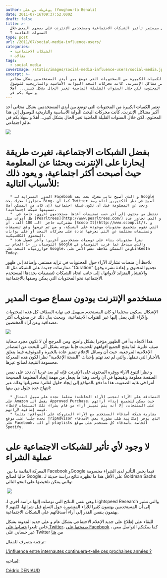 ```yaml
---
author: يوغرطة بن علي (Youghourta Benali)
date: 2011-07-16T09:37:52.000Z
draft: false
title: >-
  هل سيستمر تأثير الشبكات الاجتماعية ومستخدمي الإنترنت على بعضهم البعض خلال
  السنوات القادمة ؟
type: post
url: /2011/07/social-media-influence-users/
categories:
  - الشبكات الاجتماعية
  - مقالات
tags:
  - social media
coverImage: /static/images/social-media-influence-users/social-media.jpg
excerpt: >-
  تعتبر الكميات الكبيرة من المحتويات التي توضع بين أيدي المستخدمين بشكل مجاني
  أحد أكبر مشاكل الإنترنت. كانت محركات البحث البوابة الأساسية والتاريخية للوصول
  إلى هذا المحتوى، لكن خلال السنوات القليلة الماضية تغير الحال بشكل كبير... أهلا
  و سهلا بكم في
---
```

تعتبر الكميات الكبيرة من المحتويات التي توضع بين أيدي المستخدمين بشكل مجاني أحد أكبر مشاكل الإنترنت. كانت محركات البحث البوابة الأساسية والتاريخية للوصول إلى هذا المحتوى، لكن خلال السنوات القليلة الماضية تغير الحال بشكل كبير... أهلا و سهلا بكم في عالم اجتماعي.

![](/static/images/social-media-influence-users/social-media.jpg)

# بفضل الشبكات الاجتماعية، تغيرت طريقة إبحارنا على الإنترنت وبحثنا عن المعلومة حيث أصبحت أكثر اجتماعية، و يعود ذلك للأسباب التالية:

~~~
  * الدور المتزايد لـ Facebook و الذي أصبح ثاني محرك بحث بعد Google  متجاوزا محرك بحث Bing، كما أن Twitter أصبح في نظر الكثيرين أداة رصد وبحث عن المعلومة قبل أن تكون شبكة اجتماعية (إن كان من الممكن أصلا تسميتها شبكة اجتماعية).
  *  ننتقل من محتوى إلى آخر حسب تصنيفات أعدها مستخدمون آخرون، خاصة في ظل أدوات مثل [Pearltrees](http://www.pearltrees.com/) و الذي تجاوز عدد مشتركيه حاجز  الـ 100 ألف ، أو [Scoop It](http://www.scoop.it/)، و التي تقوم بتجميع محتويات موجودة على الشبكة، و من ثم عرضها وفق تنسيقات وتصنيفات مختلفة عن التي نعرفها عادة على محركات البحث أو على بوابات المحتوى الكلاسيكية.
  * نقرأ محتويات بناء على توصيات مستخدمين آخرين: وآخر فصول هذه التوصيات زر +1 الخاص بـ Google والذي سيدخل عما قريب التوصيات في خوارزميات البحث على Google. ومن الممكن ملاحظة نفس الأمر علىLinkedIn Today.
~~~

نلاحظ أن منصات تشارك الآراء حول المحتويات في تزايد مستمر، وإضافة إلى ظهور ممارسات جديدة على الشبكة مثل الـ "Curation" (تجميع المحتوى و إعادة نشره وفق تصنيفات يحددها المستخدم) والانتشار المتزايد لأدواتها.، إلى جانب اتجاه الشبكات الاجتماعية نحو المحتويات التي يمكن وصفها بالاجتماعية.

# مستخدمو الإنترنت يودون سماع صوت المدير

الإشكال سيكون مختلفا لو كان المستخدم سيهمل في نهاية المطاف كل هذه المحتويات والآراء التي يصل إليها عبر القنوات الاجتماعية،  ويبحث بدل ذلك عن محتويات أكثر مصداقية وعن آراء المختصين.

![](/static/images/social-media-influence-users/TrusuBarometer.jpg)

هذا الاتجاه بدأ في الظهور مؤخرا بشكل واضح، ومن المرجح أن لا تكون مجرد سحابة صيف عابرة. لما يفتح الجميع أفواههم للحديث فإننا نتوجه بشكل آلي للبحث عن المصادر الإعلامية المرجعية، حيث أن وسائل الإعلام تتميز عادة بالخبرة والموثوقية فيما يتعلق بالأخبار التي تنقلها، والتي لم تعد تهتم بإحداث "الضجة الإعلامية" نظرا لكون هذه المعركة محسومة النتيجة لصالح غيرها.

و نظرا لتنوع الآراء ووفرة المحتوى على الإنترنت فإنه لم يعد غريبا أن نجد على نفس الصفحة معلومة ونقيضها في آن واحد، وهذا ما يجعل من مهمة إيجاد المعلومة الصحيحة أمرا في غاية الصعوبة، هذا ما دفع بالمواقع إلى إيجاد حلول لفلترة محتوياتها وذلك عبر انتهاج عدة حلول من بينها:

~~~
  * المصادقة على الآراء لتجنب الآراء الخاطئة: مثلما نجده على سبيل المثال على Amazon بفضل الـ Approved Purchase، حيث يمكن للجميع إبداء آرائهم على المنتجات، إلا أنه يتم تمييز آراء من قام بشراء تلك المنتجات لإعطاء قيمة إضافية لآرائهم.
  * مقاربة شبكة أصدقاء المستخدم مع الآراء المتروكة على المواقع: مثلما نجده جليا على موقع TripAdvisor الذي يوفر إمكانية طلب مشورة بعض الأصدقاء على Facebook، أو الـ playlists الخاصة بأصدقاء كل مستخدم على موقع Spotify.
~~~

# لا وجود لأي تأثير للشبكات الاجتماعية على عملية الشراء

 المعركة القائمة ما بين Facebook وGoogle فيما يخص التأثير لدى الشراء محسومة حاليا لصالح Google، على الأقل هذا ما تظهره نتائج دراسة حديثة لـ Goldman Sachs والتي يمكن تلخيصها على النحو التالي:

 ![](/static/images/social-media-influence-users/GoldmanSachs.jpg)

وهي نفس النتائج التي توصلت إليها دراسة أخرى لـ Lightspeed Research والتي تشير إلى أن المستخدمين يهتمون كثيرا للآراء المنشورة حول السلع قبل شرائها، لكنهم لا يهتمون بنفس القدر إلى آراء أصدقائهم على الشبكات الاجتماعية.

للبقاء على إطلاع على جديد الإعلام الاجتماعي بشكل عام و على جديد المدونة بشكل خاص تابعوا [حسابها على Twitter](https://twitter.com/#%21/sm4arab)، [صفحتها على Facebook](http://www.facebook.com/SocialMedia4arab) ، كما يمكنكم التواصل معي عبر حسابي على Twitter من [هنا](http://goo.gl/yDbFQ)

ترجمة بتصرف للمقال:

[L’influence entre internautes continuera-t-elle ces prochaines années ?](http://www.mediassociaux.fr/2011/07/08/linfluence-entre-internautes-continuera-t-elle-ces-prochaines-annees/)

لصاحبه:

[Cédric DENIAUD](https://twitter.com/cdeniaud)
